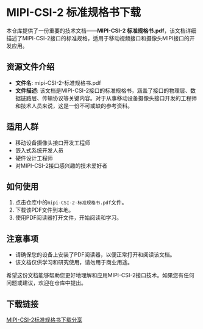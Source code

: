 # MIPI-CSI-2 标准规格书下载

本仓库提供了一份重要的技术文档——**MIPI-CSI-2 标准规格书.pdf**，该文档详细描述了MIPI-CSI-2接口的标准规格，适用于移动视频接口和摄像头MIPI接口的开发应用。

## 资源文件介绍

- **文件名**: mipi-CSI-2-标准规格书.pdf
- **文件描述**: 该文档是MIPI-CSI-2接口的标准规格书，涵盖了接口的物理层、数据链路层、传输协议等关键内容。对于从事移动设备摄像头接口开发的工程师和技术人员来说，这是一份不可或缺的参考资料。

## 适用人群

- 移动设备摄像头接口开发工程师
- 嵌入式系统开发人员
- 硬件设计工程师
- 对MIPI-CSI-2接口感兴趣的技术爱好者

## 如何使用

1. 点击仓库中的`mipi-CSI-2-标准规格书.pdf`文件。
2. 下载该PDF文件到本地。
3. 使用PDF阅读器打开文件，开始阅读和学习。

## 注意事项

- 请确保您的设备上安装了PDF阅读器，以便正常打开和阅读该文档。
- 该文档仅供学习和研究使用，请勿用于商业用途。

希望这份文档能够帮助您更好地理解和应用MIPI-CSI-2接口技术。如果您有任何问题或建议，欢迎在仓库中提出。

## 下载链接

[MIPI-CSI-2标准规格书下载分享](https://pan.quark.cn/s/abd47683b5f8)